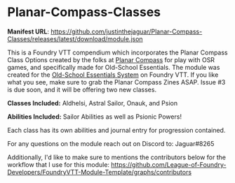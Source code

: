 # Planar-Compass-Classes

**Manifest URL**: https://github.com/justinthejaguar/Planar-Compass-Classes/releases/latest/download/module.json

This is a Foundry VTT compendium which incorporates the Planar Compass Class Options created by the folks at [Planar Compass](https://www.planarcompass.com/) for play with OSR games, and specifically made for Old-School Essentials. The module was created for the  [Old-School Essentials System](https://foundryvtt.com/packages/ose) on Foundry VTT. If you like what you see, make sure to grab the Planar Compass Zines ASAP. Issue #3 is due soon, and it will be offering two new classes.

**Classes Included:**
Aldhelsi, Astral Sailor, Onauk, and Psion

**Abilities Included:**
Sailor Abilities as well as Psionic Powers!

Each class has its own abilities and journal entry for progression contained.

For any questions on the module reach out on Discord to: Jaguar#8265

Additionally, I'd like to make sure to mentions the contributors below for the workflow that I use for this module: https://github.com/League-of-Foundry-Developers/FoundryVTT-Module-Template/graphs/contributors
